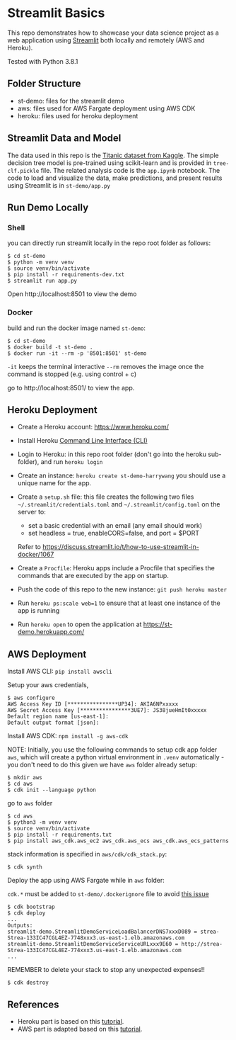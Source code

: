 # Streamlit Basics

This repo demonstrates how to showcase your data science project as a web application using [Streamlit](https://www.streamlit.io/) both locally and remotely (AWS and Heroku).

Tested with Python 3.8.1

## Folder Structure

- st-demo: files for the streamlit demo
- aws: files used for AWS Fargate deployment using AWS CDK
- heroku: files used for heroku deployment

## Streamlit Data and Model

The data used in this repo is the [Titanic dataset from Kaggle](https://www.kaggle.com/c/titanic). The simple decision tree model is pre-trained using scikit-learn and is provided in `tree-clf.pickle` file. The related analysis code is the `app.ipynb` notebook. The code to load and visualize the data, make predictions, and present results using Streamlit is in `st-demo/app.py`

## Run Demo Locally 

### Shell

you can directly run streamlit locally in the repo root folder as follows:

```shell
$ cd st-demo 
$ python -m venv venv
$ source venv/bin/activate
$ pip install -r requirements-dev.txt
$ streamlit run app.py
```
Open http://localhost:8501 to view the demo

### Docker

build and run the docker image named `st-demo`:

```
$ cd st-demo 
$ docker build -t st-demo .
$ docker run -it --rm -p '8501:8501' st-demo
```
`-it` keeps the terminal interactive
`--rm` removes the image once the command is stopped (e.g. using control + c)

go to http://localhost:8501/ to view the app.

## Heroku Deployment

- Create a Heroku account: https://www.heroku.com/
- Install Heroku [Command Line Interface (CLI)](https://devcenter.heroku.com/articles/getting-started-with-python#set-up)
- Login to Heroku: in this repo root folder (don't go into the heroku sub-folder), and run `heroku login`
- Create an instance: `heroku create st-demo-harrywang` you should use a unique name for the app.
- Create a `setup.sh` file: this file creates the following two files
`~/.streamlit/credentials.toml` and `~/.streamlit/config.toml` on the server to:
    - set a basic credential with an email (any email should work)
    - set headless = true, enableCORS=false, and port = $PORT

    Refer to https://discuss.streamlit.io/t/how-to-use-streamlit-in-docker/1067
- Create a `Procfile`: Heroku apps include a Procfile that specifies the commands that are executed by the app on startup.
- Push the code of this repo to the new instance: `git push heroku master`
- Run `heroku ps:scale web=1` to ensure that at least one instance of the app is running
- Run `heroku open` to open the application at https://st-demo.herokuapp.com/

## AWS Deployment

Install AWS CLI: `pip install awscli`

Setup your aws credentials, 
```
$ aws configure
AWS Access Key ID [****************UP34]: AKIA6NPxxxxx
AWS Secret Access Key [****************3UE7]: JS38jueHmIt0xxxxx
Default region name [us-east-1]: 
Default output format [json]: 
```

Install AWS CDK: `npm install -g aws-cdk`

NOTE: Initially, you use the following commands to setup cdk app folder `aws`, which will create a python virtual environment in `.venv` automatically - you don't need to do this given we have `aws` folder already setup:
```
$ mkdir aws
$ cd aws
$ cdk init --language python
```

go to `aws` folder 
```
$ cd aws
$ python3 -m venv venv
$ source venv/bin/activate
$ pip install -r requirements.txt
$ pip install aws_cdk.aws_ec2 aws_cdk.aws_ecs aws_cdk.aws_ecs_patterns
```
stack information is specified in `aws/cdk/cdk_stack.py`:

```
$ cdk synth
```

Deploy the app using AWS Fargate while in `aws` folder:

`cdk.*` must be added to `st-demo/.dockerignore` file to avoid [this issue](https://github.com/aws/aws-cdk/issues/3899#issuecomment-580394612)

```
$ cdk bootstrap
$ cdk deploy
...
Outputs:
streamlit-demo.StreamlitDemoServiceLoadBalancerDNS7xxxD089 = strea-Strea-133IC47CGL4EZ-7748xxx3.us-east-1.elb.amazonaws.com
streamlit-demo.StreamlitDemoServiceServiceURLxxx9E60 = http://strea-Strea-133IC47CGL4EZ-774xxx3.us-east-1.elb.amazonaws.com
...
```

REMEMBER to delete your stack to stop any unexpected expenses!!

```
$ cdk destroy
```

## References

- Heroku part is based on this [tutorial](https://towardsdatascience.com/-quickly-build-and-deploy-an-application-with-streamlit-988ca08c7e83).
- AWS part is adapted based on this [tutorial](https://github.com/nicolasmetallo/legendary-streamlit-demo).
